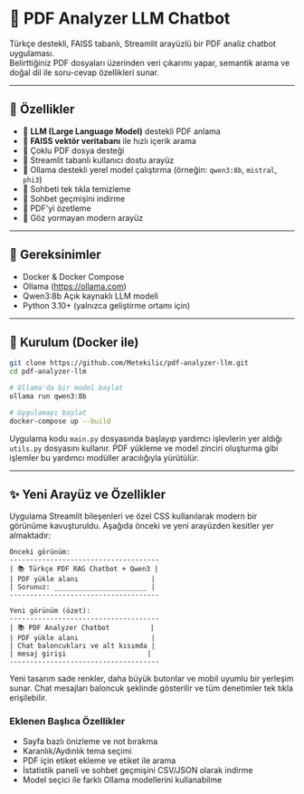 # 📄 PDF Analyzer LLM Chatbot

Türkçe destekli, FAISS tabanlı, Streamlit arayüzlü bir PDF analiz chatbot uygulaması.  
Belirttiğiniz PDF dosyaları üzerinden veri çıkarımı yapar, semantik arama ve doğal dil ile soru-cevap özellikleri sunar.

---

## 🚀 Özellikler

- 🧠 **LLM (Large Language Model)** destekli PDF anlama
- 🔎 **FAISS vektör veritabanı** ile hızlı içerik arama
- 📁 Çoklu PDF dosya desteği
- 💬 Streamlit tabanlı kullanıcı dostu arayüz
- 🔌 Ollama destekli yerel model çalıştırma (örneğin: `qwen3:8b`, `mistral`, `phi3`)
- 🧹 Sohbeti tek tıkla temizleme
- 📝 Sohbet geçmişini indirme
- 📰 PDF'yi özetleme
- 🎨 Göz yormayan modern arayüz

---

## 🧰 Gereksinimler

- Docker & Docker Compose
- Ollama (https://ollama.com)
- Qwen3:8b Açık kaynaklı LLM modeli
- Python 3.10+ (yalnızca geliştirme ortamı için)

---

## 🧱 Kurulum (Docker ile)

```bash
git clone https://github.com/Metekilic/pdf-analyzer-llm.git
cd pdf-analyzer-llm

# Ollama'da bir model başlat
ollama run qwen3:8b

# Uygulamayı başlat
docker-compose up --build
```

Uygulama kodu `main.py` dosyasında başlayıp yardımcı işlevlerin yer aldığı
`utils.py` dosyasını kullanır. PDF yükleme ve model zinciri oluşturma gibi
işlemler bu yardımcı modüller aracılığıyla yürütülür.

---

## ✨ Yeni Arayüz ve Özellikler

Uygulama Streamlit bileşenleri ve özel CSS kullanılarak modern bir görünüme
kavuşturuldu. Aşağıda önceki ve yeni arayüzden kesitler yer almaktadır:

```
Önceki görünüm:
-------------------------------------
| 📚 Türkçe PDF RAG Chatbot + Qwen3 |
| PDF yükle alanı                  |
| Sorunuz: _______________________ |
-------------------------------------

Yeni görünüm (özet):
-------------------------------------
| 📚 PDF Analyzer Chatbot          |
| PDF yükle alanı                  |
| Chat baloncukları ve alt kısımda |
| mesaj girişi                    |
-------------------------------------
```

Yeni tasarım sade renkler, daha büyük butonlar ve mobil uyumlu bir yerleşim
sunar. Chat mesajları baloncuk şeklinde gösterilir ve tüm denetimler tek tıkla
erişilebilir.

### Eklenen Başlıca Özellikler

- Sayfa bazlı önizleme ve not bırakma
- Karanlık/Aydınlık tema seçimi
- PDF için etiket ekleme ve etiket ile arama
- İstatistik paneli ve sohbet geçmişini CSV/JSON olarak indirme
- Model seçici ile farklı Ollama modellerini kullanabilme
